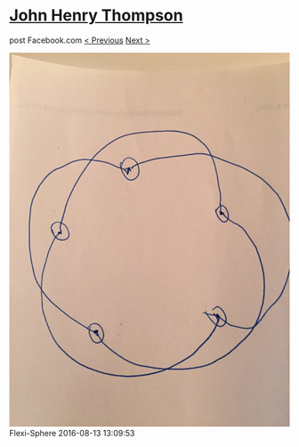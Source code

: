 # [John Henry Thompson](../README.md)
post Facebook.com
[< Previous](2016-08-13-1.md) [Next >](2016-08-13-3.md)

[![](../media/2016-08-13/Flexi-Sphere-1.jpg)](../README.md)
Flexi-Sphere
2016-08-13 13:09:53